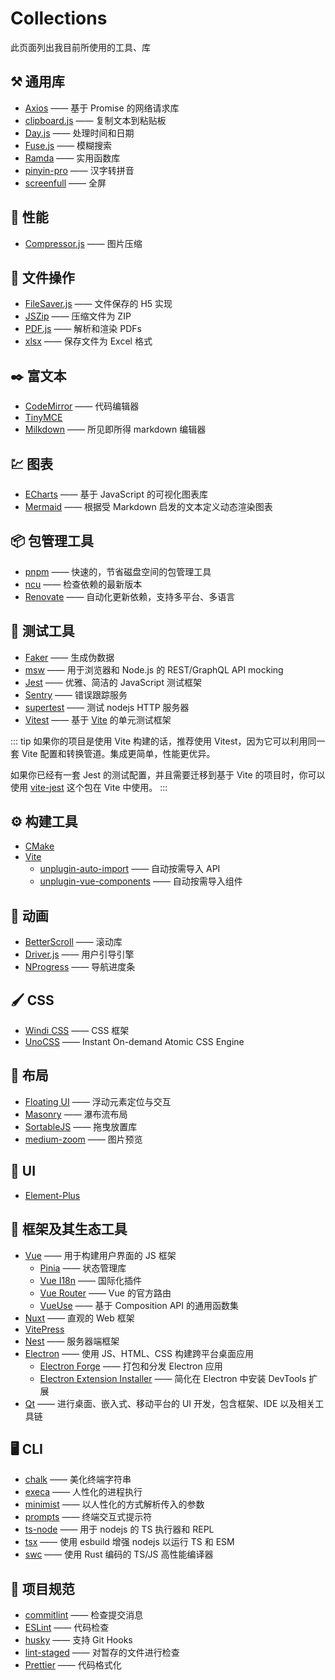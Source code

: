 # Collections

此页面列出我目前所使用的工具、库

## :hammer_and_pick: 通用库

- [Axios](https://axios-http.com/zh/docs/intro) —— 基于 Promise 的网络请求库
- [clipboard.js](https://clipboardjs.com/) —— 复制文本到粘贴板
- [Day.js](https://dayjs.gitee.io/zh-CN/) —— 处理时间和日期
- [Fuse.js](https://fusejs.io/) —— 模糊搜索
- [Ramda](https://ramdajs.com/) —— 实用函数库
- [pinyin-pro](https://github.com/zh-lx/pinyin-pro) —— 汉字转拼音
- [screenfull](https://github.com/sindresorhus/screenfull) —— 全屏

## :rocket: 性能

- [Compressor.js](https://github.com/fengyuanchen/compressorjs) —— 图片压缩

## :file_folder: 文件操作

- [FileSaver.js](https://github.com/eligrey/FileSaver.js) —— 文件保存的 H5 实现
- [JSZip](https://stuk.github.io/jszip/) —— 压缩文件为 ZIP
- [PDF.js](https://mozilla.github.io/pdf.js/) —— 解析和渲染 PDFs
- [xlsx](https://www.npmjs.com/package/xlsx) —— 保存文件为 Excel 格式

## :black_nib: 富文本

- [CodeMirror](https://codemirror.net/) —— 代码编辑器
- [TinyMCE](https://www.tiny.cloud/docs/tinymce/6/)
- [Milkdown](https://milkdown.dev/) —— 所见即所得 markdown 编辑器

## :chart: 图表

- [ECharts](https://echarts.apache.org/zh/index.html) —— 基于 JavaScript 的可视化图表库
- [Mermaid](https://mermaid.js.org/) —— 根据受 Markdown 启发的文本定义动态渲染图表

## :package: 包管理工具

- [pnpm](https://pnpm.io/zh/) —— 快速的，节省磁盘空间的包管理工具
- [ncu](https://github.com/raineorshine/npm-check-updates) —— 检查依赖的最新版本
- [Renovate](https://docs.renovatebot.com/) —— 自动化更新依赖，支持多平台、多语言

## :wrench: 测试工具

- [Faker](https://fakerjs.dev/guide/) —— 生成伪数据
- [msw](https://mswjs.io/) —— 用于浏览器和 Node.js 的 REST/GraphQL API mocking
- [Jest](https://jestjs.io/zh-Hans/) —— 优雅、简洁的 JavaScript 测试框架
- [Sentry](https://sentry.io/welcome/) —— 错误跟踪服务
- [supertest](https://github.com/ladjs/supertest) —— 测试 nodejs HTTP 服务器
- [Vitest](https://cn.vitest.dev/) —— 基于 [Vite](https://cn.vitejs.dev/) 的单元测试框架

::: tip
如果你的项目是使用 Vite 构建的话，推荐使用 Vitest，因为它可以利用同一套 Vite 配置和转换管道。集成更简单，性能更优异。

如果你已经有一套 Jest 的测试配置，并且需要迁移到基于 Vite 的项目时，你可以使用 [vite-jest](https://github.com/sodatea/vite-jest) 这个包在 Vite 中使用。
:::

## :gear: 构建工具

- [CMake](https://cmake.org/)
- [Vite](https://cn.vitejs.dev/)
  - [unplugin-auto-import](https://github.com/antfu/unplugin-auto-import) —— 自动按需导入 API
  - [unplugin-vue-components](https://github.com/antfu/unplugin-vue-components) —— 自动按需导入组件

## :movie_camera: 动画

- [BetterScroll](https://better-scroll.github.io/docs/zh-CN/) —— 滚动库
- [Driver.js](https://github.com/kamranahmedse/driver.js) —— 用户引导引擎
- [NProgress](https://github.com/rstacruz/nprogress) —— 导航进度条

## :paintbrush: CSS

- [Windi CSS](https://cn.windicss.org/guide/) —— CSS 框架
- [UnoCSS](https://unocss.dev/) —— Instant On-demand Atomic CSS Engine

## :love_hotel: 布局

- [Floating UI](https://floating-ui.com/) —— 浮动元素定位与交互
- [Masonry](https://github.com/desandro/masonry) —— 瀑布流布局
- [SortableJS](https://github.com/SortableJS/Sortable) —— 拖曳放置库
- [medium-zoom](https://github.com/francoischalifour/medium-zoom) —— 图片预览

## :art: UI

- [Element-Plus](https://element-plus.org/zh-CN/guide/design.html)

## :jigsaw: 框架及其生态工具

- [Vue](https://cn.vuejs.org/guide/introduction.html) —— 用于构建用户界面的 JS 框架
  - [Pinia](https://pinia.vuejs.org/zh/) —— 状态管理库
  - [Vue I18n](https://vue-i18n.intlify.dev/guide/) —— 国际化插件
  - [Vue Router](https://router.vuejs.org/zh/) —— Vue 的官方路由
  - [VueUse](https://vueuse.org/) —— 基于 Composition API 的通用函数集
- [Nuxt](https://nuxt.com/) —— 直观的 Web 框架
- [VitePress](https://vitepress.dev/)
- [Nest](https://docs.nestjs.cn/9/introduction) —— 服务器端框架
- [Electron](https://www.electronjs.org/zh/) —— 使用 JS、HTML、CSS 构建跨平台桌面应用
  - [Electron Forge](https://www.electronforge.io/) —— 打包和分发 Electron 应用
  - [Electron Extension Installer](https://www.npmjs.com/package/electron-extension-installer) —— 简化在 Electron 中安装 DevTools 扩展
- [Qt](https://doc.qt.io/qt-6/index.html) —— 进行桌面、嵌入式、移动平台的 UI 开发，包含框架、IDE 以及相关工具链

## :desktop_computer: CLI

- [chalk](https://github.com/chalk/chalk) —— 美化终端字符串
- [execa](https://github.com/sindresorhus/execa) —— 人性化的进程执行
- [minimist](https://github.com/minimistjs/minimist) —— 以人性化的方式解析传入的参数
- [prompts](https://github.com/terkelg/prompts) —— 终端交互式提示符
- [ts-node](https://github.com/TypeStrong/ts-node) —— 用于 nodejs 的 TS 执行器和 REPL
- [tsx](https://github.com/esbuild-kit/tsx) —— 使用 esbuild 增强 nodejs 以运行 TS 和 ESM
- [swc](https://github.com/swc-project/swc) —— 使用 Rust 编码的 TS/JS 高性能编译器

## :pushpin: 项目规范

- [commitlint](https://commitlint.js.org/#/) —— 检查提交消息
- [ESLint](https://eslint.org/) —— 代码检查
- [husky](https://typicode.github.io/husky/) —— 支持 Git Hooks
- [lint-staged](https://github.com/okonet/lint-staged) —— 对暂存的文件进行检查
- [Prettier](https://prettier.io/) —— 代码格式化

